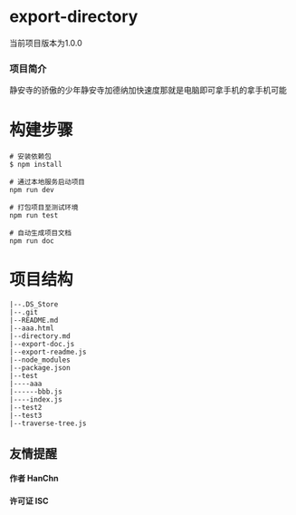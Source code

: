 
# export-directory
当前项目版本为1.0.0
### 项目简介
静安寺的骄傲的少年静安寺加德纳加快速度那就是电脑即可拿手机的拿手机可能
# 构建步骤
```
# 安装依赖包
$ npm install

# 通过本地服务启动项目      
npm run dev

# 打包项目至测试环境      
npm run test

# 自动生成项目文档      
npm run doc

```
# 项目结构

 ```
|--.DS_Store
|--.git
|--README.md
|--aaa.html
|--directory.md
|--export-doc.js
|--export-readme.js
|--node_modules
|--package.json
|--test
|----aaa
|------bbb.js
|----index.js
|--test2
|--test3
|--traverse-tree.js
``` 
## 友情提醒
#### 作者 HanChn
#### 许可证 ISC
    
